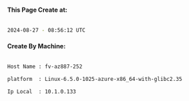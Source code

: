 
   
#### This Page Create at:

```bash

2024-08-27 - 08:56:12 UTC

```

#### Create By Machine:

```bash

Host Name : fv-az887-252

platform  : Linux-6.5.0-1025-azure-x86_64-with-glibc2.35

Ip Local  : 10.1.0.133

```

